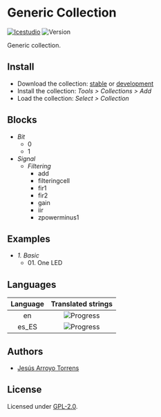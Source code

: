 # Generic Collection

[![Icestudio](https://img.shields.io/badge/collection-icestudio-blue.svg)](https://github.com/FPGAwars/icestudio)
![Version](https://img.shields.io/badge/version-v0.0.0-orange.svg)

Generic collection.

## Install

* Download the collection: [stable](https://github.com/FPGAwars/collection-generic/archive/v0.0.0.zip) or [development](https://github.com/FPGAwars/collection-generic/archive/master.zip)
* Install the collection: *Tools > Collections > Add*
* Load the collection: *Select > Collection*

## Blocks
* *Bit*
  * 0
  * 1
* *Signal*
  * *Filtering*
    * add
    * filteringcell
    * fir1
    * fir2
    * gain
    * iir
    * zpowerminus1

## Examples
* *1\. Basic*
  * 01\. One LED

## Languages
| Language | Translated strings |
|:--------:|:------------------:|
| en | ![Progress](http://progressed.io/bar/100) |
| es_ES | ![Progress](http://progressed.io/bar/100) |

## Authors
* [Jesús Arroyo Torrens](https://github.com/Jesus89)


## License

Licensed under [GPL-2.0](https://opensource.org/licenses/GPL-2.0).
